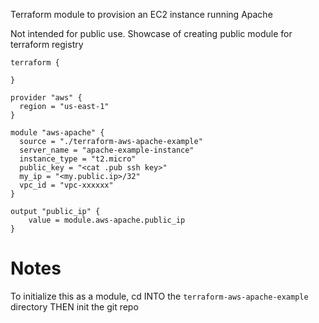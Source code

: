 Terraform module to provision an EC2 instance running Apache

Not intended for public use. Showcase of creating public module for terraform registry

```hcl
terraform {

}

provider "aws" {
  region = "us-east-1"
}

module "aws-apache" {
  source = "./terraform-aws-apache-example"
  server_name = "apache-example-instance"
  instance_type = "t2.micro"
  public_key = "<cat .pub ssh key>"
  my_ip = "<my.public.ip>/32"
  vpc_id = "vpc-xxxxxx"
}

output "public_ip" {
    value = module.aws-apache.public_ip
}
```

# Notes
To initialize this as a module, cd INTO the `terraform-aws-apache-example` directory THEN init the git repo